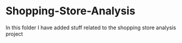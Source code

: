 # Shopping-Store-Analysis
In this folder I have added stuff related to the shopping store analysis project
